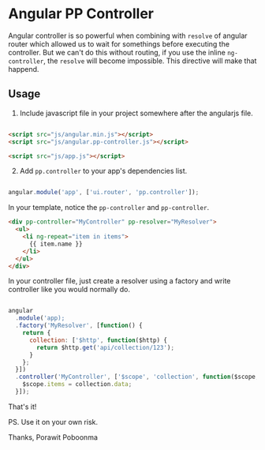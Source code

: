# Angular PP Controller

Angular controller is so powerful when combining with `resolve` of angular router which allowed us to wait for somethings before executing the controller.
But we can't do this without routing, if you use the inline `ng-controller`, the `resolve` will become impossible. This directive will make that happend.

## Usage

1. Include javascript file in your project somewhere after the angularjs file.

```html

<script src="js/angular.min.js"></script>
<script src="js/angular.pp-controller.js"></script>

<script src="js/app.js"></script>
```

2. Add `pp.controller` to your app's dependencies list.


```javascript

angular.module('app', ['ui.router', 'pp.controller']);

```

In your template, notice the `pp-controller` and `pp-controller`.

```html
<div pp-controller="MyController" pp-resolver="MyResolver">
  <ul>
    <li ng-repeat="item in items">
      {{ item.name }}
    </li>
  </ul>
</div>

```

In your controller file, just create a resolver using a factory and write controller like you would normally do.


```javascript

angular
  .module('app);
  .factory('MyResolver', [function() {
    return {
      collection: ['$http', function($http) {
        return $http.get('api/collection/123');
      }
    };
  }])
  .controller('MyController', ['$scope', 'collection', function($scope, collection) {
    $scope.items = collection.data;
  }]);

```

That's it!

PS. Use it on your own risk.

Thanks,
Porawit Poboonma
